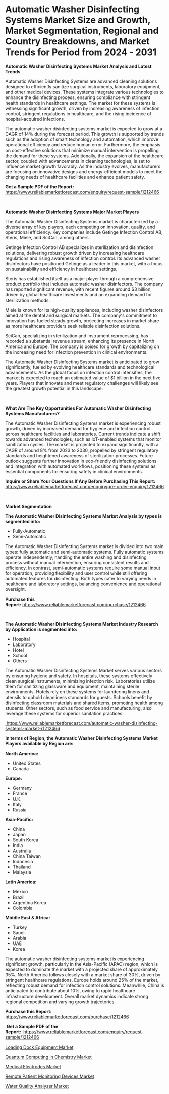 <p><h1>Automatic Washer Disinfecting Systems Market Size and Growth, Market Segmentation, Regional and Country Breakdowns, and Market Trends for Period from 2024 -  2031</h1></p><p><strong>Automatic Washer Disinfecting Systems Market Analysis and Latest Trends</strong></p>
<p><p>Automatic Washer Disinfecting Systems are advanced cleaning solutions designed to efficiently sanitize surgical instruments, laboratory equipment, and other medical devices. These systems integrate various technologies to enhance the disinfecting process, ensuring compliance with stringent health standards in healthcare settings. The market for these systems is witnessing significant growth, driven by increasing awareness of infection control, stringent regulations in healthcare, and the rising incidence of hospital-acquired infections.</p><p>The automatic washer disinfecting systems market is expected to grow at a CAGR of 14% during the forecast period. This growth is supported by trends such as the adoption of smart technology and automation, which improve operational efficiency and reduce human error. Furthermore, the emphasis on cost-effective solutions that minimize manual intervention is propelling the demand for these systems. Additionally, the expansion of the healthcare sector, coupled with advancements in cleaning technologies, is set to influence market growth favorably. As the industry evolves, manufacturers are focusing on innovative designs and energy-efficient models to meet the changing needs of healthcare facilities and enhance patient safety.</p></p>
<p><strong>Get a Sample PDF of the Report:&nbsp;</strong> <a href="https://www.reliablemarketforecast.com/enquiry/request-sample/1212466?utm_campaign=1875&utm_medium=2&utm_source=Github&utm_content=ia&utm_term=17122024&utm_id=automatic-washer-disinfecting-systems">https://www.reliablemarketforecast.com/enquiry/request-sample/1212466</a></p>
<p>&nbsp;</p>
<p><strong>Automatic Washer Disinfecting Systems Major Market Players</strong></p>
<p><p>The Automatic Washer Disinfecting Systems market is characterized by a diverse array of key players, each competing on innovation, quality, and operational efficiency. Key companies include Getinge Infection Control AB, Steris, Miele, and SciCan, among others. </p><p>Getinge Infection Control AB specializes in sterilization and disinfection solutions, delivering robust growth driven by increasing healthcare regulations and rising awareness of infection control. Its advanced washer disinfectors have positioned Getinge as a leader in this market, with a focus on sustainability and efficiency in healthcare settings.</p><p>Steris has established itself as a major player through a comprehensive product portfolio that includes automatic washer disinfectors. The company has reported significant revenue, with recent figures around $3 billion, driven by global healthcare investments and an expanding demand for sterilization methods.</p><p>Miele is known for its high-quality appliances, including washer disinfectors aimed at the dental and surgical markets. The company's commitment to innovation has fueled steady growth, projecting increases in market share as more healthcare providers seek reliable disinfection solutions.</p><p>SciCan, specializing in sterilization and instrument reprocessing, has recorded a substantial revenue stream, enhancing its presence in North America and Europe. The company is poised for growth by capitalizing on the increasing need for infection prevention in clinical environments.</p><p>The Automatic Washer Disinfecting Systems market is anticipated to grow significantly, fueled by evolving healthcare standards and technological advancements. As the global focus on infection control intensifies, the market is expected to reach an estimated value of $1 billion in the next five years. Players that innovate and meet regulatory challenges will likely see the greatest growth potential in this landscape.</p></p>
<p>&nbsp;</p>
<p><strong>What Are The Key Opportunities For Automatic Washer Disinfecting Systems Manufacturers?</strong></p>
<p><p>The Automatic Washer Disinfecting Systems market is experiencing robust growth, driven by increased demand for hygiene and infection control across healthcare facilities and laboratories. Current trends indicate a shift towards advanced technologies, such as IoT-enabled systems that monitor sanitization cycles. The market is projected to expand significantly, with a CAGR of around 8% from 2023 to 2030, propelled by stringent regulatory standards and heightened awareness of sterilization processes. Future outlook suggests further innovation in eco-friendly disinfecting solutions and integration with automated workflows, positioning these systems as essential components for ensuring safety in clinical environments.</p></p>
<p><strong>Inquire or Share Your Questions If Any Before Purchasing This Report:</strong> <a href="https://www.reliablemarketforecast.com/enquiry/pre-order-enquiry/1212466?utm_campaign=1875&utm_medium=2&utm_source=Github&utm_content=ia&utm_term=17122024&utm_id=automatic-washer-disinfecting-systems">https://www.reliablemarketforecast.com/enquiry/pre-order-enquiry/1212466</a></p>
<p>&nbsp;</p>
<p><strong>Market Segmentation</strong></p>
<p><strong>The Automatic Washer Disinfecting Systems Market Analysis by types is segmented into:</strong></p>
<p><ul><li>Fully-Automatic</li><li>Semi-Automatic</li></ul></p>
<p><p>The Automatic Washer Disinfecting Systems market is divided into two main types: fully automatic and semi-automatic systems. Fully automatic systems operate independently, handling the entire washing and disinfecting process without manual intervention, ensuring consistent results and efficiency. In contrast, semi-automatic systems require some manual input for operation, providing flexibility and user control while still offering automated features for disinfecting. Both types cater to varying needs in healthcare and laboratory settings, balancing convenience and operational oversight.</p></p>
<p><strong>Purchase this Report:&nbsp;</strong><a href="https://www.reliablemarketforecast.com/purchase/1212466?utm_campaign=1875&utm_medium=2&utm_source=Github&utm_content=ia&utm_term=17122024&utm_id=automatic-washer-disinfecting-systems">https://www.reliablemarketforecast.com/purchase/1212466</a></p>
<p>&nbsp;</p>
<p><strong>The Automatic Washer Disinfecting Systems Market Industry Research by Application is segmented into:</strong></p>
<p><ul><li>Hospital</li><li>Laboratory</li><li>Hotel</li><li>School</li><li>Others</li></ul></p>
<p><p>The Automatic Washer Disinfecting Systems Market serves various sectors by ensuring hygiene and safety. In hospitals, these systems effectively clean surgical instruments, minimizing infection risk. Laboratories utilize them for sanitizing glassware and equipment, maintaining sterile environments. Hotels rely on these systems for laundering linens and utensils to uphold cleanliness standards for guests. Schools benefit by disinfecting classroom materials and shared items, promoting health among students. Other sectors, such as food service and manufacturing, also leverage these systems for superior sanitation practices.</p></p>
<p><a href="https://www.reliablemarketforecast.com/automatic-washer-disinfecting-systems-market-r1212466?utm_campaign=1875&utm_medium=2&utm_source=Github&utm_content=ia&utm_term=17122024&utm_id=automatic-washer-disinfecting-systems">&nbsp;https://www.reliablemarketforecast.com/automatic-washer-disinfecting-systems-market-r1212466</a></p>
<p><strong>In terms of Region, the Automatic Washer Disinfecting Systems Market Players available by Region are:</strong></p>
<p>
    <p> <strong> North America: </strong>
        <ul>
            <li>United States</li>
            <li>Canada</li>
        </ul>
        </p> 
    <p> <strong> Europe: </strong>
        <ul>
            <li>Germany</li>
            <li>France</li>
            <li>U.K.</li>
            <li>Italy</li>
            <li>Russia</li>
        </ul>
        </p> 
    <p> <strong> Asia-Pacific: </strong>
        <ul>
            <li>China</li>
            <li>Japan</li>
            <li>South Korea</li>
            <li>India</li>
            <li>Australia</li>
            <li>China Taiwan</li>
            <li>Indonesia</li>
            <li>Thailand</li>
            <li>Malaysia</li>
        </ul>
        </p> 
    <p> <strong> Latin America: </strong>
        <ul>
            <li>Mexico</li>
            <li>Brazil</li>
            <li>Argentina Korea</li>
            <li>Colombia</li>
        </ul>
        </p> 
    <p> <strong> Middle East & Africa: </strong>
        <ul>
            <li>Turkey</li>
            <li>Saudi</li>
            <li>Arabia</li>
            <li>UAE</li>
            <li>Korea</li>
        </ul>
    </p>
    </p>
<p><p>The automatic washer disinfecting systems market is experiencing significant growth, particularly in the Asia-Pacific (APAC) region, which is expected to dominate the market with a projected share of approximately 35%. North America follows closely with a market share of 30%, driven by stringent healthcare regulations. Europe holds around 25% of the market, reflecting robust demand for infection control solutions. Meanwhile, China is anticipated to contribute about 10%, owing to rapid healthcare infrastructure development. Overall market dynamics indicate strong regional competition and varying growth trajectories.</p></p>
<p><strong>Purchase this Report: </strong><a href="https://www.reliablemarketforecast.com/purchase/1212466?utm_campaign=1875&utm_medium=2&utm_source=Github&utm_content=ia&utm_term=17122024&utm_id=automatic-washer-disinfecting-systems">https://www.reliablemarketforecast.com/purchase/1212466</a></p>
<p>&nbsp;<strong>Get a Sample PDF of the Report:&nbsp;&nbsp;</strong><a href="https://www.reliablemarketforecast.com/enquiry/request-sample/1212466?utm_campaign=1875&utm_medium=2&utm_source=Github&utm_content=ia&utm_term=17122024&utm_id=automatic-washer-disinfecting-systems">https://www.reliablemarketforecast.com/enquiry/request-sample/1212466</a></p>
<p><strong></strong></p>
<p><p><a href="https://www.linkedin.com/pulse/comprehensive-loading-dock-equipment-market-size-report-cqnuf?utm_campaign=1875&utm_medium=2&utm_source=Github&utm_content=ia&utm_term=17122024&utm_id=automatic-washer-disinfecting-systems">Loading Dock Equipment Market</a></p><p><a href="https://github.com/Chiragrp22/Market-Research-Report-List-6/blob/main/quantum-computing-in-chemistry-market.md?utm_campaign=1875&utm_medium=2&utm_source=Github&utm_content=ia&utm_term=17122024&utm_id=automatic-washer-disinfecting-systems">Quantum Computing in Chemistry Market</a></p><p><a href="https://www.linkedin.com/pulse/medical-electrodes-market-share-revenue-analysis-segment-forecasts-ldyff?utm_campaign=1875&utm_medium=2&utm_source=Github&utm_content=ia&utm_term=17122024&utm_id=automatic-washer-disinfecting-systems">Medical Electrodes Market</a></p><p><a href="https://www.linkedin.com/pulse/global-remote-patient-monitoring-devices-market-outlook-growth-loaqf?utm_campaign=1875&utm_medium=2&utm_source=Github&utm_content=ia&utm_term=17122024&utm_id=automatic-washer-disinfecting-systems">Remote Patient Monitoring Devices Market</a></p><p><a href="https://www.linkedin.com/pulse/forecasting-future-water-quality-analyzer-market-size-projected-iab7f?utm_campaign=1875&utm_medium=2&utm_source=Github&utm_content=ia&utm_term=17122024&utm_id=automatic-washer-disinfecting-systems">Water Quality Analyzer Market</a></p></p>